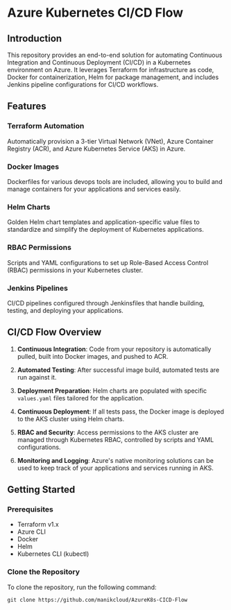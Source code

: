 # Azure Kubernetes CI/CD Flow

## Introduction

This repository provides an end-to-end solution for automating Continuous Integration and Continuous Deployment (CI/CD) in a Kubernetes environment on Azure. It leverages Terraform for infrastructure as code, Docker for containerization, Helm for package management, and includes Jenkins pipeline configurations for CI/CD workflows.

## Features

### Terraform Automation
Automatically provision a 3-tier Virtual Network (VNet), Azure Container Registry (ACR), and Azure Kubernetes Service (AKS) in Azure.

### Docker Images
Dockerfiles for various devops tools are included, allowing you to build and manage containers for your applications and services easily.

### Helm Charts
Golden Helm chart templates and application-specific value files to standardize and simplify the deployment of Kubernetes applications.

### RBAC Permissions
Scripts and YAML configurations to set up Role-Based Access Control (RBAC) permissions in your Kubernetes cluster.

### Jenkins Pipelines
CI/CD pipelines configured through Jenkinsfiles that handle building, testing, and deploying your applications.

## CI/CD Flow Overview

1. **Continuous Integration**: Code from your repository is automatically pulled, built into Docker images, and pushed to ACR.
  
2. **Automated Testing**: After successful image build, automated tests are run against it. 

3. **Deployment Preparation**: Helm charts are populated with specific `values.yaml` files tailored for the application.

4. **Continuous Deployment**: If all tests pass, the Docker image is deployed to the AKS cluster using Helm charts.

5. **RBAC and Security**: Access permissions to the AKS cluster are managed through Kubernetes RBAC, controlled by scripts and YAML configurations.

6. **Monitoring and Logging**: Azure's native monitoring solutions can be used to keep track of your applications and services running in AKS.

## Getting Started

### Prerequisites

- Terraform v1.x
- Azure CLI
- Docker
- Helm
- Kubernetes CLI (kubectl)

### Clone the Repository

To clone the repository, run the following command:

```
git clone https://github.com/manikcloud/AzureK8s-CICD-Flow
```